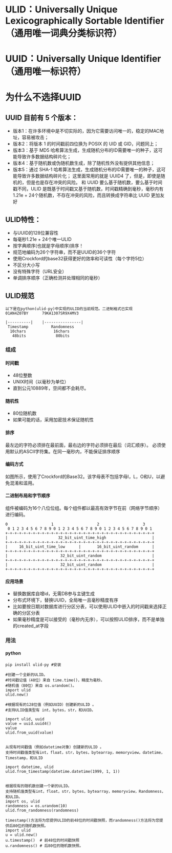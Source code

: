 # ULID：Universally Unique Lexicographically Sortable Identifier（通用唯一词典分类标识符）
# UUID：Universally Unique Identifier（通用唯一标识符）
# 为什么不选择UUID

## UUID 目前有 5 个版本：
* 版本1：在许多环境中是不切实际的，因为它需要访问唯一的，稳定的MAC地址，容易被攻击；
* 版本2：将版本 1 的时间戳前四位换为 POSIX 的 UID 或 GID，问题同上；
* 版本3：基于 MD5 哈希算法生成，生成随机分布的ID需要唯一的种子，这可能导致许多数据结构碎片化；
* 版本4：基于随机数或伪随机数生成，除了随机性外没有提供其他信息；
* 版本5：通过 SHA-1 哈希算法生成，生成随机分布的ID需要唯一的种子，这可能导致许多数据结构碎片化；
 这里面常用的就是 UUID4 了，但是，即使是随机的，但是也是存在冲突的风险。
 和 UUID 要么基于随机数，要么基于时间戳不同，ULID 是既基于时间戳又基于随机数，时间戳精确到毫秒，毫秒内有1.21e + 24个随机数，不存在冲突的风险，而且转换成字符串比 UUID 更加友好
## ULID特性：
* 与UUID的128位兼容性
* 每毫秒1.21e + 24个唯一ULID
* 按字典顺序(也就是字母顺序)排序！
* 规范地编码为26个字符串，而不是UUID的36个字符
* 使用Crockford的base32获得更好的效率和可读性（每个字符5位）
* 不区分大小写
* 没有特殊字符（URL安全）
* 单调排序顺序（正确检测并处理相同的毫秒）

## ULID规范
```
以下是在python(ulid-py)中实现的ULID的当前规范。二进制格式已实现
01AN4Z07BY      79KA1307SR9X4MV3

|----------|    |----------------|
 Timestamp          Randomness
  10chars            16chars
   48bits             80bits
```
### 组成
#### 时间戳
* 48位整数
* UNIX时间（以毫秒为单位）
* 直到公元10889年，空间都不会耗尽。

#### 随机性
* 80位随机数
* 如果可能的话，采用加密技术保证随机性

#### 排序

最左边的字符必须排在最前面，最右边的字符必须排在最后（词汇顺序）。
必须使用默认的ASCII字符集。在同一毫秒内，不能保证排序顺序

#### 编码方式
如图所示，使用了Crockford的Base32。该字母表不包括字母I，L，O和U，以避免混淆和滥用。

#### 二进制布局和字节顺序
组件被编码为16个八位位组。每个组件都以最高有效字节在前（网络字节顺序）进行编码。
```
0                   1                   2                   3
 0 1 2 3 4 5 6 7 8 9 0 1 2 3 4 5 6 7 8 9 0 1 2 3 4 5 6 7 8 9 0 1
+-+-+-+-+-+-+-+-+-+-+-+-+-+-+-+-+-+-+-+-+-+-+-+-+-+-+-+-+-+-+-+-+
|                      32_bit_uint_time_high                    |
+-+-+-+-+-+-+-+-+-+-+-+-+-+-+-+-+-+-+-+-+-+-+-+-+-+-+-+-+-+-+-+-+
|     16_bit_uint_time_low      |       16_bit_uint_random      |
+-+-+-+-+-+-+-+-+-+-+-+-+-+-+-+-+-+-+-+-+-+-+-+-+-+-+-+-+-+-+-+-+
|                       32_bit_uint_random                      |
+-+-+-+-+-+-+-+-+-+-+-+-+-+-+-+-+-+-+-+-+-+-+-+-+-+-+-+-+-+-+-+-+
|                       32_bit_uint_random                      |
+-+-+-+-+-+-+-+-+-+-+-+-+-+-+-+-+-+-+-+-+-+-+-+-+-+-+-+-+-+-+-+-+

```
#### 应用场景
* 替换数据库自增id，无需DB参与主键生成
* 分布式环境下，替换UUID，全局唯一且毫秒精度有序
* 比如要按日期对数据库进行分区分表，可以使用ULID中嵌入的时间戳来选择正确的分区分表
* 如果毫秒精度是可以接受的（毫秒内无序），可以按照ULID排序，而不是单独的created_at字段

### 用法

#### python
```
pip install ulid-py #安装

#创建一个全新的ULID。
#时间戳记值（48位）来自 time.time()，精度为毫秒。
#随机值（80位）来自 os.urandom()。
import ulid
ulid.new()

#根据现有的128位值（例如UUID）创建新的ULID 。
#支持ULID值类型有 int，bytes，str，和UUID。

import ulid, uuid
value = uuid.uuid4()
value
ulid.from_uuid(value)


从现有时间戳值（例如datetime对象）创建新的ULID 。
支持时间戳值类型有int，float，str，bytes，bytearray，memoryview，datetime，Timestamp，和ULID

import datetime, ulid
ulid.from_timestamp(datetime.datetime(1999, 1, 1))


根据现有的随机数创建一个新的ULID。
支持随机值类型有int，float，str，bytes，bytearray，memoryview，Randomness，和ULID。
import os, ulid
randomness = os.urandom(10)
ulid.from_randomness(randomness)

timestamp()方法将为您提供ULID的前48位的时间戳快照，而randomness()方法将为您提供后80位的随机数快照。
import ulid
u = ulid.new()
u.timestamp()  # 前48位的时间戳快照
u.randomness() # 后80位的随机数快照。

```


